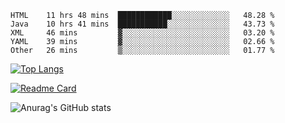 <!--START_SECTION:waka-->
```text
HTML    11 hrs 48 mins  ████████████░░░░░░░░░░░░░   48.28 % 
Java    10 hrs 41 mins  ███████████░░░░░░░░░░░░░░   43.73 % 
XML     46 mins         ▓░░░░░░░░░░░░░░░░░░░░░░░░   03.20 % 
YAML    39 mins         ▓░░░░░░░░░░░░░░░░░░░░░░░░   02.66 % 
Other   26 mins         ▒░░░░░░░░░░░░░░░░░░░░░░░░   01.77 % 
```
<!--END_SECTION:waka-->

[![Top Langs](https://github-readme-stats.vercel.app/api/top-langs/?username=lemonsoldout&layout=compact)](https://github.com/anuraghazra/github-readme-stats)

[![Readme Card](https://github-readme-stats.vercel.app/api/pin/?username=lemonsoldout&repo=lemonsoldout.github.io)](https://github.com/anuraghazra/github-readme-stats)

![Anurag's GitHub stats](https://github-readme-stats.vercel.app/api?username=lemonsoldout&show_icons=true&theme=radical)
